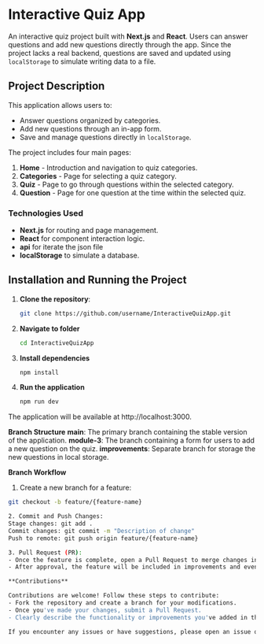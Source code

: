 # Interactive Quiz App

An interactive quiz project built with **Next.js** and **React**. Users can answer questions and add new questions directly through the app. Since the project lacks a real backend, questions are saved and updated using `localStorage` to simulate writing data to a file.

## Project Description

This application allows users to:
- Answer questions organized by categories.
- Add new questions through an in-app form.
- Save and manage questions directly in `localStorage`.

The project includes four main pages:
1. **Home** - Introduction and navigation to quiz categories.
2. **Categories** - Page for selecting a quiz category.
3. **Quiz** - Page to go through questions within the selected category.
4. **Question** - Page for one question at the time within the selected quiz.

### Technologies Used
- **Next.js** for routing and page management.
- **React** for component interaction logic.
- **api** for iterate the json file
- **localStorage** to simulate a database.

## Installation and Running the Project

1. **Clone the repository**:
   ```bash
   git clone https://github.com/username/InteractiveQuizApp.git

2. **Navigate to folder**
   ```bash
   cd InteractiveQuizApp

3. **Install dependencies**
   ```bash
   npm install
   
4. **Run the application**
   ```bash
   npm run dev

The application will be available at http://localhost:3000.

**Branch Structure**
**main**: The primary branch containing the stable version of the application.
**module-3**: The branch containing a form for users to add a new question on the quiz.
**improvements**: Separate branch for storage the new questions in local storage.

**Branch Workflow**
1. Create a new branch for a feature:
  ```bash
  git checkout -b feature/{feature-name}

2. Commit and Push Changes:
  Stage changes: git add .
  Commit changes: git commit -m "Description of change"
  Push to remote: git push origin feature/{feature-name}

3. Pull Request (PR):
  - Once the feature is complete, open a Pull Request to merge changes into the dev branch.
  - After approval, the feature will be included in improvements and eventually merged into main after testing.

**Contributions**

Contributions are welcome! Follow these steps to contribute:
  - Fork the repository and create a branch for your modifications.
  - Once you've made your changes, submit a Pull Request.
  - Clearly describe the functionality or improvements you've added in the PR.

If you encounter any issues or have suggestions, please open an issue on GitHub!


